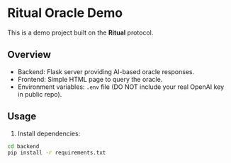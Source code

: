 # Ritual Oracle Demo

This is a demo project built on the **Ritual** protocol.

## Overview

- Backend: Flask server providing AI-based oracle responses.
- Frontend: Simple HTML page to query the oracle.
- Environment variables: `.env` file (DO NOT include your real OpenAI key in public repo).

## Usage

1. Install dependencies:
```bash
cd backend
pip install -r requirements.txt
